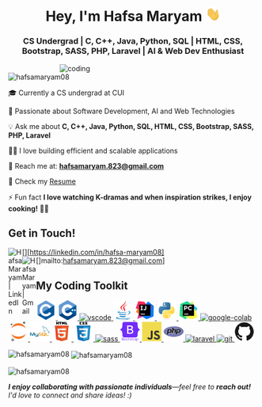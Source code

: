 <h1 align="center">Hey, I'm Hafsa Maryam <img  src="https://raw.githubusercontent.com/ABSphreak/ABSphreak/master/gifs/Hi.gif" width="30px"> </h1>
<h3 align="center">CS Undergrad | C, C++, Java, Python, SQL | HTML, CSS, Bootstrap, SASS, PHP, Laravel | AI & Web Dev Enthusiast</h3>
<img align="right" alt="coding" width="400" src="https://media3.giphy.com/media/v1.Y2lkPTc5MGI3NjExazd4MjhoNnc3cmlqcjkxODJmcHpyYmFlYzY2a3IxOWI3c2t6NThxZCZlcD12MV9pbnRlcm5hbF9naWZfYnlfaWQmY3Q9Zw/hpXdHPfFI5wTABdDx9/giphy.gif">

<p align="left"> <img src="https://komarev.com/ghpvc/?username=hafsamaryam08&label=Profile%20views&color=0e75b6&style=flat" alt="hafsamaryam08"/> </p>


🎓 Currently a CS undergrad at CUI

🤖 Passionate about Software Development, AI and Web Technologies

💡 Ask me about **C, C++, Java, Python, SQL, HTML, CSS, Bootstrap, SASS, PHP, Laravel**

👨‍💻 I love building efficient and scalable applications

📧 Reach me at: **hafsamaryam.823@gmail.com**

📑 Check my [Resume](https://drive.google.com/file/d/1x5gQchPjJ67FSs2vRj0Ocxk9THH9x4HS/view?usp=sharing)

⚡ Fun fact **I love watching K-dramas and when inspiration strikes, I enjoy cooking!** 🍜✨

## Get in Touch!
[<img align="left" alt="Hafsa Maryam | LinkedIn" width="28px" src="https://www.vectorlogo.zone/logos/linkedin/linkedin-tile.svg" />][https://linkedin.com/in/hafsa-maryam08]  
[<img align="left" alt="Hafsa Maryam | Gmail" width="28px" src="https://www.vectorlogo.zone/logos/gmail/gmail-tile.svg" />]mailto:hafsamaryam.823@gmail.com] 

## My Coding Toolkit
<p align="left">
  <a href="https://www.w3schools.com/cs/" target="_blank" rel="noreferrer"> <img src="https://raw.githubusercontent.com/devicons/devicon/master/icons/c/c-original.svg" alt="c" width="40" height="40"/> </a>
  <a href="https://www.w3schools.com/cpp/" target="_blank" rel="noreferrer"> <img src="https://raw.githubusercontent.com/devicons/devicon/master/icons/cplusplus/cplusplus-original.svg" alt="cplusplus" width="40" height="40"/> </a>
  <a href="https://code.visualstudio.com/" target="_blank" rel="noreferrer"> <img src="https://code.visualstudio.com/favicon.ico" alt="vscode" width="40" height="40"/> </a>
  <a href="https://www.java.com" target="_blank" rel="noreferrer"> <img src="https://raw.githubusercontent.com/devicons/devicon/master/icons/java/java-original.svg" alt="java" width="40" height="40"/> </a>
  <a href="https://www.jetbrains.com/idea/" target="_blank" rel="noreferrer"> <img src="https://raw.githubusercontent.com/devicons/devicon/master/icons/intellij/intellij-original.svg" alt="intellij" width="40" height="40"/> </a>
  <a href="https://www.python.org" target="_blank" rel="noreferrer"> <img src="https://raw.githubusercontent.com/devicons/devicon/master/icons/python/python-original.svg" alt="python" width="40" height="40"/> </a>
  <a href="https://www.jetbrains.com/pycharm/" target="_blank" rel="noreferrer"> <img src="https://raw.githubusercontent.com/devicons/devicon/master/icons/pycharm/pycharm-original.svg" alt="pycharm" width="40" height="40"/> </a>
  <a href="https://colab.research.google.com/" target="_blank" rel="noreferrer"> <img src="https://colab.research.google.com/img/colab_favicon.ico" alt="google-colab" width="40" height="40"/> </a>
  <a href="https://jupyter.org/" target="_blank" rel="noreferrer"> <img src="https://raw.githubusercontent.com/devicons/devicon/master/icons/jupyter/jupyter-original.svg" alt="jupyter" width="40" height="40"/> </a>
  <a href="https://www.mysql.com/" target="_blank" rel="noreferrer"> <img src="https://raw.githubusercontent.com/devicons/devicon/master/icons/mysql/mysql-original-wordmark.svg" alt="mysql" width="40" height="40"/> </a>
  <a href="https://www.w3.org/html/" target="_blank" rel="noreferrer"> <img src="https://raw.githubusercontent.com/devicons/devicon/master/icons/html5/html5-original-wordmark.svg" alt="html5" width="40" height="40"/> </a>
  <a href="https://www.w3schools.com/css/" target="_blank" rel="noreferrer"> <img src="https://raw.githubusercontent.com/devicons/devicon/master/icons/css3/css3-original-wordmark.svg" alt="css3" width="40" height="40"/> </a>
  <a href="https://sass-lang.com/" target="_blank" rel="noreferrer"> <img src="https://cdn.worldvectorlogo.com/logos/sass-1.svg" alt="sass" width="40" height="40"/> </a>
  <a href="https://getbootstrap.com" target="_blank" rel="noreferrer"> <img src="https://raw.githubusercontent.com/devicons/devicon/master/icons/bootstrap/bootstrap-plain-wordmark.svg" alt="bootstrap" width="40" height="40"/> </a>
  <a href="https://developer.mozilla.org/en-US/docs/Web/JavaScript" target="_blank" rel="noreferrer"> <img src="https://raw.githubusercontent.com/devicons/devicon/master/icons/javascript/javascript-original.svg" alt="javascript" width="40" height="40"/ </a>
  <a href="https://www.php.net" target="_blank" rel="noreferrer"> <img src="https://raw.githubusercontent.com/devicons/devicon/master/icons/php/php-original.svg" alt="php" width="40" height="40"/> </a>
  <a href="https://laravel.com/" target="_blank" rel="noreferrer"> <img src="https://laravel.com/img/logotype.min.svg" alt="laravel" width="40" height="40"/> </a>
  <a href="https://git-scm.com/" target="_blank" rel="noreferrer"> <img src="https://www.vectorlogo.zone/logos/git-scm/git-scm-icon.svg" alt="git" width="40" height="40"/> </a>
  <a href="https://github.com/" target="_blank" rel="noreferrer"> <img src="https://raw.githubusercontent.com/devicons/devicon/master/icons/github/github-original.svg" alt="github" width="40" height="40"/> </a> 
</p>

<p><img align="left" src="https://github-readme-stats.vercel.app/api/top-langs?username=hafsamaryam08&show_icons=true&locale=en&layout=compact" alt="hafsamaryam08" /></p>

<p>&nbsp;<img align="center" src="https://github-readme-stats.vercel.app/api?username=hafsamaryam08&show_icons=true&locale=en" alt="hafsamaryam08" /></p>

<p><img align="center" src="https://github-readme-streak-stats.herokuapp.com/?user=hafsamaryam08&" alt="hafsamaryam08" /></p>

<em><b>I enjoy collaborating with passionate individuals</b>—feel free to <b>reach out!</b> I'd love to connect and share ideas! :)</em>

